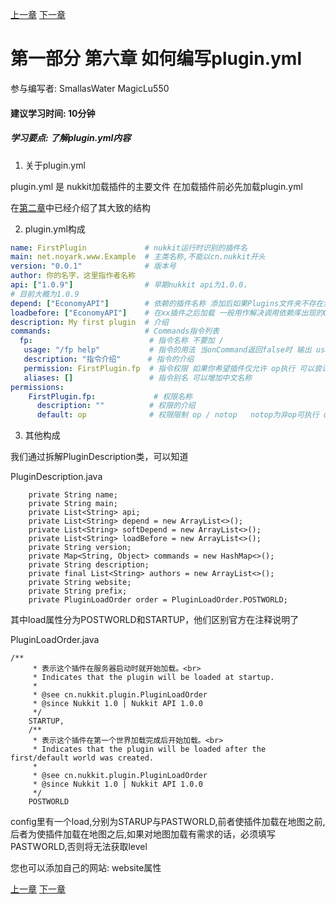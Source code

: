 [上一章](第五章*如何使用配置文件.md) [下一章](第七章*PluginBase类.md)
# 第一部分 第六章 如何编写plugin.yml
参与编写者: SmallasWater MagicLu550
#### 建议学习时间: 10分钟
##### 学习要点: 了解plugin.yml内容

1. 关于plugin.yml

plugin.yml 是 nukkit加载插件的主要文件 在加载插件前必先加载plugin.yml

在[第二章](第二章*插件要素.md)中已经介绍了其大致的结构

2. plugin.yml构成

```yaml
name: FirstPlugin             # nukkit运行时识别的插件名
main: net.noyark.www.Example  # 主类名称,不能以cn.nukkit开头
version: "0.0.1"              # 版本号
author: 你的名字，这里指作者名称
api: ["1.0.9"]                # 早期nukkit api为1.0.0，
# 目前大概为1.0.9
depend: ["EconomyAPI"]        # 依赖的插件名称 添加后如果Plugins文件夹不存在添加的插件则关闭本插件
loadbefore: ["EconomyAPI"]    # 在xx插件之后加载 一般用作解决调用依赖库出现的ClassCastExpection
description: My first plugin  # 介绍
commands:                     # Commands指令列表 
  fp:                          # 指令名称 不要加 / 
   usage: "/fp help"           # 指令的用法 当onCommand返回false时 输出 usage内容
   description: "指令介绍"      # 指令的介绍
   permission: FirstPlugin.fp  # 指令权限 如果你希望插件仅允许 op执行 可以尝试这个
   aliases: []                 # 指令别名 可以增加中文名称
permissions:
    FirstPlugin.fp:             # 权限名称
      description: ""          # 权限的介绍
      default: op              # 权限限制 op / notop   notop为非op可执行 op 为仅限op执行
```
3. 其他构成

我们通过拆解PluginDescription类，可以知道

PluginDescription.java
```
    private String name;
    private String main;
    private List<String> api;
    private List<String> depend = new ArrayList<>();
    private List<String> softDepend = new ArrayList<>();
    private List<String> loadBefore = new ArrayList<>();
    private String version;
    private Map<String, Object> commands = new HashMap<>();
    private String description;
    private final List<String> authors = new ArrayList<>();
    private String website;
    private String prefix;
    private PluginLoadOrder order = PluginLoadOrder.POSTWORLD;
```
其中load属性分为POSTWORLD和STARTUP，他们区别官方在注释说明了

PluginLoadOrder.java
```
/**
     * 表示这个插件在服务器启动时就开始加载。<br>
     * Indicates that the plugin will be loaded at startup.
     *
     * @see cn.nukkit.plugin.PluginLoadOrder
     * @since Nukkit 1.0 | Nukkit API 1.0.0
     */
    STARTUP,
    /**
     * 表示这个插件在第一个世界加载完成后开始加载。<br>
     * Indicates that the plugin will be loaded after the first/default world was created.
     *
     * @see cn.nukkit.plugin.PluginLoadOrder
     * @since Nukkit 1.0 | Nukkit API 1.0.0
     */
    POSTWORLD
```
config里有一个load,分别为STARUP与PASTWORLD,前者使插件加载在地图之前,后者为使插件加载在地图之后,如果对地图加载有需求的话，必须填写PASTWORLD,否则将无法获取level

您也可以添加自己的网站: website属性

[上一章](第五章*如何使用配置文件.md) [下一章](第七章*PluginBase类.md)
